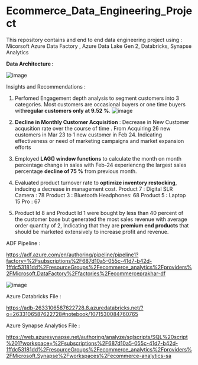 # Ecommerce_Data_Engineering_Project
This repository contains and end to end data engineering project using : Micorsoft Azure Data Factory , Azure Data Lake Gen 2, Databricks, Synapse Analytics 


**Data Architecture :**

![image](https://github.com/user-attachments/assets/1ccb60b6-6989-494e-96d8-3df596dec695)


Insights and Recommendations : 

1) Perfomed Engagement depth analysis to segment customers into 3 categories. Most customers are occasional buyers or one time buyers with**regular customers only at 9.52 %**.
    ![image](https://github.com/user-attachments/assets/c1c22ce4-3b35-418d-a353-3adf5cfd3b88)


2) **Decline in Monthly Customer Acquisition** : Decrease in New Customer acqusition rate over the course of time . From Acquiring 26 new customers in Mar 23 to 1 new customer in Feb 24. Indicating effectiveness or need of marketing campaigns and market expansion efforts
   
3) Employed **LAG() window functions** to calculate the month on month percentage change in sales with  Feb-24 experiencng the largest sales percentage **decline of 75 %** from previous month.
   
4) Evaluated product turnover rate to **optimize inventory restocking**, inducing a decrease in management cost.
       Product 7 : Digital SLR Camera : 78
       Product 3 : Bluetooth Headphones: 68
       Product 5 : Laptop 15 Pro : 67
   
5) Product Id 8 and Product Id 1 were bought by less than 40 percent of the customer base but generated the most sales revenue with average order quantity of 2, Indicating that they are **premium end products** that should be marketed extensively to increase profit and revenue.
   

    
ADF Pipeline :

https://adf.azure.com/en/authoring/pipeline/pipeline1?factory=%2Fsubscriptions%2F687d10a5-055c-41d7-b42d-1ffdc53181dd%2FresourceGroups%2Fecommerce_analytics%2Fproviders%2FMicrosoft.DataFactory%2Ffactories%2Fecommerceprakhar-df

![image](https://github.com/user-attachments/assets/473d6930-5ac5-4da0-8a6a-88d2fd050147)



Azure Databricks File :

https://adb-2633106587622728.8.azuredatabricks.net/?o=2633106587622728#notebook/1071530084760765




Azure Synapse Analytics File :

https://web.azuresynapse.net/authoring/analyze/sqlscripts/SQL%20script%201?workspace=%2Fsubscriptions%2F687d10a5-055c-41d7-b42d-1ffdc53181dd%2FresourceGroups%2Fecommerce_analytics%2Fproviders%2FMicrosoft.Synapse%2Fworkspaces%2Fecommerce-analytics-sa

